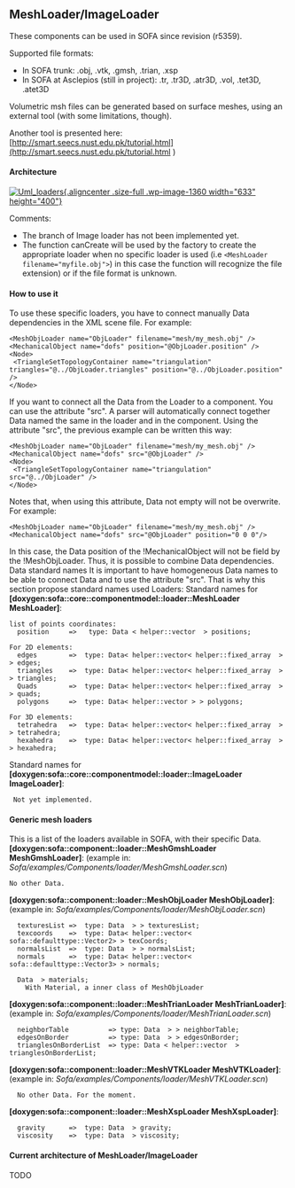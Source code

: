 MeshLoader/ImageLoader
----------------------

These components can be used in SOFA since revision (r5359).  

Supported file formats:

- In SOFA trunk: .obj, .vtk, .gmsh, .trian, .xsp
- In SOFA at Asclepios (still in project): .tr, .tr3D, .atr3D, .vol, .tet3D, .atet3D

Volumetric msh files can be generated based on surface
meshes, using an external tool (with some limitations, though).

Another tool is presented here: [http://smart.seecs.nust.edu.pk/tutorial.html](http://smart.seecs.nust.edu.pk/tutorial.html
)

#### Architecture

[![Uml\_loaders](https://www.sofa-framework.org/wp-content/uploads/2015/01/Uml_loaders1.png){.aligncenter
.size-full .wp-image-1360 width="633"
height="400"}](https://www.sofa-framework.org/wp-content/uploads/2015/01/Uml_loaders1.png)

Comments:

- The branch of Image loader has not been implemented yet.
- The function canCreate will be used by the factory to create the
appropriate loader when no specific loader is used (i.e `<MeshLoader
filename="myfile.obj">`) in this case the function will recognize
the file extension) or if the file format is unknown.

#### How to use it

To use these specific loaders, you have to connect manually Data
dependencies in the XML scene file. For example:

    <MeshObjLoader name="ObjLoader" filename="mesh/my_mesh.obj" />
    <MechanicalObject name="dofs" position="@ObjLoader.position" />
    <Node>
     <TriangleSetTopologyContainer name="triangulation" triangles="@../ObjLoader.triangles" position="@../ObjLoader.position" />
    </Node>

If you want to connect all the Data from the Loader to a component. You
can use the attribute "src". A parser will automatically connect
together Data named the same in the loader and in the component. Using
the attribute "src", the previous example can be written this way:

    <MeshObjLoader name="ObjLoader" filename="mesh/my_mesh.obj" />
    <MechanicalObject name="dofs" src="@ObjLoader" />
    <Node>
     <TriangleSetTopologyContainer name="triangulation" src="@../ObjLoader" />
    </Node>

Notes that, when using this attribute, Data not empty will not be
overwrite. For example:

    <MeshObjLoader name="ObjLoader" filename="mesh/my_mesh.obj" />
    <MechanicalObject name="dofs" src="@ObjLoader" position="0 0 0"/>

In this case, the Data position of the !MechanicalObject will not be
field by the !MeshObjLoader. Thus, it is possible to combine Data
dependencies. Data standard names It is important to have homogeneous
Data names to be able to connect Data and to use the attribute "src".
That is why this section propose standard names used Loaders: Standard
names for **\[doxygen:sofa::core::componentmodel::loader::MeshLoader
MeshLoader\]**:

```
list of points coordinates:
  position     =>   type: Data < helper::vector  > positions;

For 2D elements:
  edges        =>  type: Data< helper::vector< helper::fixed_array  > > edges;
  triangles    =>  type: Data< helper::vector< helper::fixed_array  > > triangles;
  Quads        =>  type: Data< helper::vector< helper::fixed_array  > > quads;
  polygons     =>  type: Data< helper::vector > > polygons;

For 3D elements:
  tetrahedra   =>  type: Data< helper::vector< helper::fixed_array  > > tetrahedra;
  hexahedra    =>  type: Data< helper::vector< helper::fixed_array  > > hexahedra;
```

Standard names for
**\[doxygen:sofa::core::componentmodel::loader::ImageLoader
ImageLoader\]**:

```
 Not yet implemented.
```

#### Generic mesh loaders

This is a list of the loaders available in SOFA, with their specific
Data. **\[doxygen:sofa::component::loader::MeshGmshLoader
MeshGmshLoader\]**: (example in:
*Sofa/examples/Components/loader/MeshGmshLoader.scn*)

```
No other Data.
```

**\[doxygen:sofa::component::loader::MeshObjLoader MeshObjLoader\]**:
(example in: *Sofa/examples/Components/loader/MeshObjLoader.scn*)

```
  texturesList =>  type: Data  > > texturesList;
  texcoords    =>  type: Data< helper::vector< sofa::defaulttype::Vector2> > texCoords;
  normalsList  =>  type: Data  > > normalsList;
  normals      =>  type: Data< helper::vector< sofa::defaulttype::Vector3> > normals;

  Data  > materials;
    With Material, a inner class of MeshObjLoader
```

**\[doxygen:sofa::component::loader::MeshTrianLoader
MeshTrianLoader\]**: (example in:
*Sofa/examples/Components/loader/MeshTrianLoader.scn*)

```
  neighborTable          => type: Data  > > neighborTable;
  edgesOnBorder          => type: Data  > > edgesOnBorder;
  trianglesOnBorderList  => type: Data < helper::vector  > trianglesOnBorderList;
```

**\[doxygen:sofa::component::loader::MeshVTKLoader MeshVTKLoader\]**:
(example in: *Sofa/examples/Components/loader/MeshVTKLoader.scn*)

```
  No other Data. For the moment.
```

**\[doxygen:sofa::component::loader::MeshXspLoader MeshXspLoader\]**:

```
  gravity      =>  type: Data  > gravity;
  viscosity    =>  type: Data  > viscosity;
```

#### Current architecture of MeshLoader/ImageLoader

TODO
